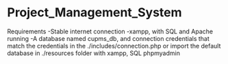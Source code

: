# Project_Management_System
Requirements 
-Stable internet connection
-xampp, with SQL and Apache running
-A database named cupms_db, and connection credentials that match the credentials in the ./includes/connection.php or import the default database in ./resources folder with xampp, SQL phpmyadmin
